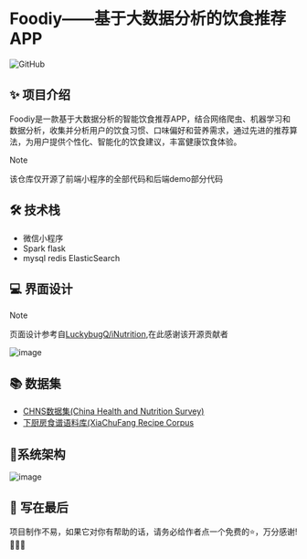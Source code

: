 # **Foodiy——基于大数据分析的饮食推荐 APP**

![GitHub](https://img.shields.io/github/license/electronic-pig/Foodiy)
## ✨ 项目介绍
Foodiy是一款基于大数据分析的智能饮食推荐APP，结合网络爬虫、机器学习和数据分析，收集并分析用户的饮食习惯、口味偏好和营养需求，通过先进的推荐算法，为用户提供个性化、智能化的饮食建议，丰富健康饮食体验。
> [!NOTE]
> 该仓库仅开源了前端小程序的全部代码和后端demo部分代码

## 🛠️ 技术栈
* 微信小程序
* Spark flask
* mysql redis ElasticSearch

## 💻 界面设计
> [!NOTE]
> 页面设计参考自[LuckybugQ/iNutrition](https://github.com/LuckybugQ/iNutrition),在此感谢该开源贡献者

![image](https://github.com/electronic-pig/Foodiy/assets/103497254/b2d470f9-b5f9-479d-91ee-25ec3778e604)

## 📚 数据集
* [CHNS数据集(China Health and Nutrition Survey)](https://www.cpc.unc.edu/projects/china/data/datasets/data-downloads-registration)
* [下厨房食谱语料库(XiaChuFang Recipe Corpus](https://hyper.ai/datasets/28489)

## 📐系统架构
![image](https://github.com/electronic-pig/Foodiy/assets/103497254/6d75cdcf-778a-4e4b-bda2-0acf99a1f96c)

## 📄 写在最后
项目制作不易，如果它对你有帮助的话，请务必给作者点一个免费的⭐，万分感谢!🙏🙏🙏
